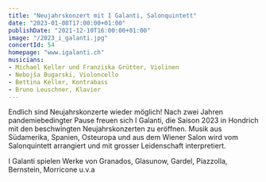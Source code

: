 ```yaml
---
title: "Neujahrskonzert mit I Galanti, Salonquintett"
date: "2023-01-08T17:00:00+01:00"
publishDate: "2021-12-10T16:00:00+01:00"
image: "/2023_i_galanti.jpg"
concertId: 54
homepage: "www.igalanti.ch"
musicians:
- Michael Keller und Franziska Grütter, Violinen
- Nebojša Bugarski, Violoncello
- Bettina Keller, Kontrabass
- Bruno Leuschner, Klavier
---
```


Endlich sind Neujahrskonzerte wieder möglich! Nach zwei Jahren pandemiebedingter Pause freuen sich I Galanti, die Saison 2023 in Hondrich mit den beschwingten Neujahrskonzerten zu eröffnen. Musik aus Südamerika, Spanien, Osteuropa und aus dem Wiener Salon wird vom Salonquintett arrangiert und mit grosser Leidenschaft interpretiert. 

I Galanti spielen Werke von Granados, Glasunow, Gardel, Piazzolla, Bernstein, Morricone u.v.a


